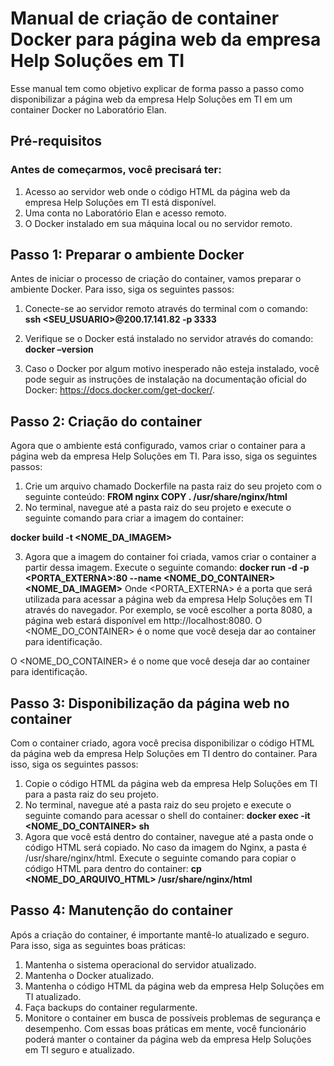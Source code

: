 # Manual de criação de container Docker para página web da empresa Help Soluções em TI

Esse manual tem como objetivo explicar de forma passo a passo como disponibilizar a página web da empresa Help Soluções em TI em um container Docker no Laboratório Elan.

## Pré-requisitos

### Antes de começarmos, você precisará ter:

1.	Acesso ao servidor web onde o código HTML da página web da empresa Help Soluções em TI está disponível.
2.	Uma conta no Laboratório Elan e acesso remoto.
3.	O Docker instalado em sua máquina local ou no servidor remoto.

## Passo 1: Preparar o ambiente Docker

Antes de iniciar o processo de criação do container, vamos preparar o ambiente Docker. Para isso, siga os seguintes passos:
1.	Conecte-se ao servidor remoto através do terminal com o comando:
__**ssh <SEU_USUARIO>@200.17.141.82 -p 3333**__
2.	Verifique se o Docker está instalado no servidor através do comando:
__**docker –version**__

3.	Caso o Docker por algum motivo inesperado não esteja instalado, você pode seguir as instruções de instalação na documentação oficial do Docker: https://docs.docker.com/get-docker/.

## Passo 2: Criação do container
Agora que o ambiente está configurado, vamos criar o container para a página web da empresa Help Soluções em TI. Para isso, siga os seguintes passos:
1.	Crie um arquivo chamado Dockerfile na pasta raiz do seu projeto com o seguinte conteúdo:
__**FROM nginx
COPY . /usr/share/nginx/html**__
2.	No terminal, navegue até a pasta raiz do seu projeto e execute o seguinte comando para criar a imagem do container:

__**docker build -t <NOME_DA_IMAGEM>**__

3.	Agora que a imagem do container foi criada, vamos criar o container a partir dessa imagem. Execute o seguinte comando:
__**docker run -d -p <PORTA_EXTERNA>:80 --name <NOME_DO_CONTAINER> <NOME_DA_IMAGEM>**__
Onde <PORTA_EXTERNA> é a porta que será utilizada para acessar a página web da empresa Help Soluções em TI através do navegador. Por exemplo, se você escolher a porta 8080, a página web estará disponível em http://localhost:8080.
O <NOME_DO_CONTAINER> é o nome que você deseja dar ao container para identificação.

O <NOME_DO_CONTAINER> é o nome que você deseja dar ao container para identificação.
## Passo 3: Disponibilização da página web no container
Com o container criado, agora você precisa disponibilizar o código HTML da página web da empresa Help Soluções em TI dentro do container. Para isso, siga os seguintes passos:
1.	Copie o código HTML da página web da empresa Help Soluções em TI para a pasta raiz do seu projeto.
2.	No terminal, navegue até a pasta raiz do seu projeto e execute o seguinte comando para acessar o shell do container:
__**docker exec -it <NOME_DO_CONTAINER> sh**__
3.	Agora que você está dentro do container, navegue até a pasta onde o código HTML será copiado. No caso da imagem do Nginx, a pasta é /usr/share/nginx/html. Execute o seguinte comando para copiar o código HTML para dentro do container:
__**cp <NOME_DO_ARQUIVO_HTML> /usr/share/nginx/html**__

## Passo 4: Manutenção do container

Após a criação do container, é importante mantê-lo atualizado e seguro. Para isso, siga as seguintes boas práticas:
1.	Mantenha o sistema operacional do servidor atualizado.
2.	Mantenha o Docker atualizado.
3.	Mantenha o código HTML da página web da empresa Help Soluções em TI atualizado.
4.	Faça backups do container regularmente.
5.	Monitore o container em busca de possíveis problemas de segurança e desempenho.
Com essas boas práticas em mente, você funcionário poderá manter o container da página web da empresa Help Soluções em TI seguro e atualizado.



